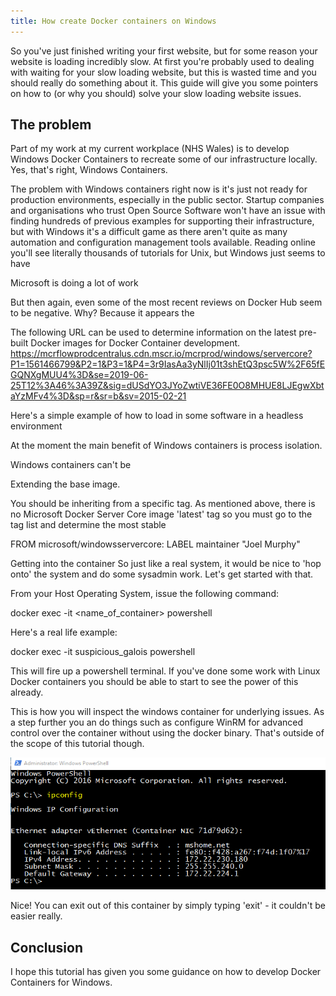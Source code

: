 ```yaml
---
title: How create Docker containers on Windows 
---
```


So you've just finished writing your first website, but for some reason your website is loading incredibly slow. At first you're probably used to dealing with waiting for your slow loading website, but this is wasted time and you should really do something about it. This guide will give you some pointers on how to (or why you should) solve your slow loading website issues.

<!--more-->

## The problem
Part of my work at my current workplace (NHS Wales) is to develop Windows Docker Containers to recreate some of our infrastructure locally.
Yes, that's right, Windows Containers. 

The problem with Windows containers right now is it's just not ready for production environments, especially in the public sector.
Startup companies and organisations who trust Open Source Software won't have an issue with finding hundreds of previous examples for supporting their infrastructure, but with Windows it's a difficult game as there aren't quite as many automation and configuration management tools available.
Reading online you'll see literally thousands of tutorials for Unix, but Windows just seems to have 


Microsoft is doing a lot of work 

But then again, even some of the most recent reviews on Docker Hub seem to be negative. Why? Because it appears the


The following URL can be used to determine information on the latest pre-built Docker images for Docker Container development.
https://mcrflowprodcentralus.cdn.mscr.io/mcrprod/windows/servercore?P1=1561466799&P2=1&P3=1&P4=3r9IasAa3yNlIj01t3shEtQ3psc5W%2F65fEGQNXgMUU4%3D&se=2019-06-25T12%3A46%3A39Z&sig=dUSdYO3JYoZwtiVE36FE0O8MHUE8LJEgwXbtaYzMFv4%3D&sp=r&sr=b&sv=2015-02-21

Here's a simple example of how to load in some software in a headless environment

At the moment the main benefit of Windows containers is process isolation.

Windows containers can't be

Extending the base image.

You should be inheriting from a specific tag. As mentioned above, there is no Microsoft Docker Server Core image 'latest' tag so you must go to the tag list and determine the most stable 

FROM microsoft/windowsservercore:
LABEL maintainer "Joel Murphy"


Getting into the container
So just like a real system, it would be nice to 'hop onto' the system and do some sysadmin work. 
Let's get started with that.

From your Host Operating System, issue the following command:

docker exec -it <name_of_container> powershell

Here's a real life example:

docker exec -it suspicious_galois powershell

This will fire up a powershell terminal. If you've done some work with Linux Docker containers you should be able to start to see the power of this already.

This is how you will inspect the windows container for underlying issues. As a step further you an do things such as configure WinRM for advanced control over the container without using the docker binary. That's outside of the scope of this tutorial though.

<div class="card mb-3">
    <img class="card-img-top" src="static/img/tutorials/docker-windows-containers-powershell.PNG" title="Joel and Regan night out in Cardiff" alt="Joel and Regan night out in Cardiff" />
</div>

Nice! You can exit out of this container by simply typing 'exit' - it couldn't be easier really.



## Conclusion
I hope this tutorial has given you some guidance on how to develop Docker Containers for Windows.